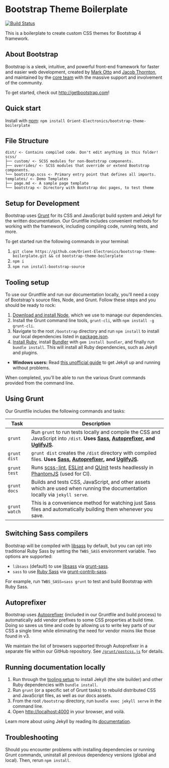 # Bootstrap Theme Boilerplate

[![Build Status](https://travis-ci.org/Orient-Electronics/bootstrap-theme-boilerplate.svg)](https://travis-ci.org/Orient-Electronics/bootstrap-theme-boilerplate)

This is a boilerplate to create custom CSS themes for Bootstrap 4 framework.

## About Bootstrap
Bootstrap is a sleek, intuitive, and powerful front-end framework for faster and easier web development, created by [Mark Otto](https://twitter.com/mdo) and [Jacob Thornton](https://twitter.com/fat), and maintained by the [core team](https://github.com/orgs/twbs/people) with the massive support and involvement of the community.

To get started, check out <http://getbootstrap.com>!

## Quick start
Install with [npm](https://www.npmjs.com): `npm install Orient-Electronics/bootstrap-theme-boilerplate`

## File Structure

```
dist/ <- Contains compiled code. Don't edit anything in this folder!
scss/
├── custom/ <- SCSS modules for non-Bootstrap components.
├── overrides/ <- SCSS modules that override or extend Bootstrap components.
└── bootstrap.scss <- Primary entry point that defines all imports.
templates/ <- Demo Templates
├── page.md <- A sample page template
└── bootstrap <- Directory with Bootstrap doc pages, to test theme
```

## Setup for Development

Bootstrap uses [Grunt](http://gruntjs.com) for its CSS and JavaScript build system and Jekyll for the written documentation. Our Gruntfile includes convenient methods for working with the framework, including compiling code, running tests, and more.

To get started run the following commands in your terminal:

1. `git clone https://github.com/Orient-Electronics/bootstrap-theme-boilerplate.git && cd bootstrap-theme-boilerplate`
2. `npm i`
3. `npm run install-bootstrap-source`


## Tooling setup

To use our Gruntfile and run our documentation locally, you'll need a copy of Bootstrap's source files, Node, and Grunt. Follow these steps and you should be ready to rock:

1. [Download and install Node](https://nodejs.org/download), which we use to manage our dependencies.
2. Install the Grunt command line tools, `grunt-cli`, with `npm install -g grunt-cli`.
3. Navigate to the root `/bootstrap` directory and run `npm install` to install our local dependencies listed in [package.json](https://github.com/twbs/bootstrap/blob/master/package.json).
4. [Install Ruby][install-ruby], install [Bundler][gembundler] with `gem install bundler`, and finally run `bundle install`. This will install all Ruby dependencies, such as Jekyll and plugins.
  - **Windows users:** Read [this unofficial guide](http://jekyll-windows.juthilo.com/) to get Jekyll up and running without problems.

When completed, you'll be able to run the various Grunt commands provided from the command line.

[install-ruby]: https://www.ruby-lang.org/en/documentation/installation/
[gembundler]: http://bundler.io/

## Using Grunt

Our Gruntfile includes the following commands and tasks:

| Task | Description |
| --- | --- |
| `grunt` | Run `grunt` to run tests locally and compile the CSS and JavaScript into `/dist`. **Uses [Sass](http://sass-lang.com/), [Autoprefixer][autoprefixer], and [UglifyJS](http://lisperator.net/uglifyjs/).** |
| `grunt dist` | `grunt dist` creates the `/dist` directory with compiled files. **Uses [Sass](http://sass-lang.com/), [Autoprefixer][autoprefixer], and [UglifyJS](http://lisperator.net/uglifyjs/).** |
| `grunt test` | Runs [scss-lint](https://github.com/brigade/scss-lint), [ESLint](http://eslint.org/) and [QUnit](http://qunitjs.com/) tests headlessly in [PhantomJS](http://phantomjs.org/) (used for CI). |
| `grunt docs` | Builds and tests CSS, JavaScript, and other assets which are used when running the documentation locally via `jekyll serve`. |
| `grunt watch` | This is a convenience method for watching just Sass files and automatically building them whenever you save. |

## Switching Sass compilers

Bootstrap will be compiled with [libsass][libsass] by default, but you can opt into traditional Ruby Sass by setting the `TWBS_SASS` environment variable. Two options are supported:

* `libsass` (default) to use [libsass][libsass] via [grunt-sass][grunt-sass].
* `sass` to use [Ruby Sass][ruby-sass] via [grunt-contrib-sass][grunt-contrib-sass].

For example, run `TWBS_SASS=sass grunt` to test and build Bootstrap with Ruby Sass.

## Autoprefixer

Bootstrap uses [Autoprefixer][autoprefixer] (included in our Gruntfile and build process) to automatically add vendor prefixes to some CSS properties at build time. Doing so saves us time and code by allowing us to write key parts of our CSS a single time while eliminating the need for vendor mixins like those found in v3.

We maintain the list of browsers supported through Autoprefixer in a separate file within our GitHub repository. See [`/grunt/postcss.js`](https://github.com/twbs/bootstrap/blob/master/grunt/postcss.js) for details.

## Running documentation locally

1. Run through the [tooling setup](https://github.com/twbs/bootstrap/blob/v4-dev/docs/getting-started/build-tools.md#tooling-setup) to install Jekyll (the site builder) and other Ruby dependencies with `bundle install`.
2. Run `grunt` (or a specific set of Grunt tasks) to rebuild distributed CSS and JavaScript files, as well as our docs assets.
3. From the root `/bootstrap` directory, run `bundle exec jekyll serve` in the command line.
4. Open <http://localhost:4000> in your browser, and voilà.

Learn more about using Jekyll by reading its [documentation](http://jekyllrb.com/docs/home/).

## Troubleshooting

Should you encounter problems with installing dependencies or running Grunt commands, uninstall all previous dependency versions (global and local). Then, rerun `npm install`.

[ruby-sass]: https://github.com/sass/sass
[grunt-contrib-sass]: https://github.com/gruntjs/grunt-contrib-sass
[libsass]: https://github.com/sass/libsass
[grunt-sass]: https://github.com/sindresorhus/grunt-sass
[autoprefixer]: https://github.com/postcss/autoprefixer
